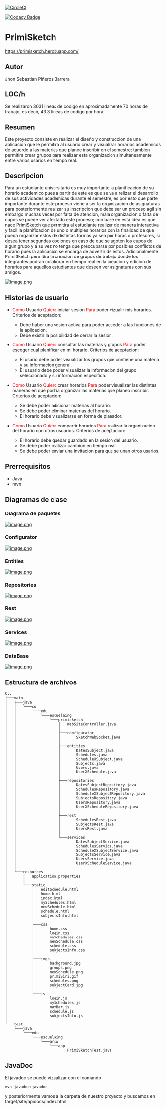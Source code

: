 [![CircleCI](https://dl.circleci.com/status-badge/img/gh/sebas679pb/PrimiSketch/tree/master.svg?style=svg)](https://dl.circleci.com/status-badge/redirect/gh/sebas679pb/PrimiSketch/tree/master)

[![Codacy Badge](https://app.codacy.com/project/badge/Grade/c654bfc1f3704b878f2bb33bddfb6e1f)](https://www.codacy.com/gh/sebas679pb/PrimiSketch/dashboard?utm_source=github.com&amp;utm_medium=referral&amp;utm_content=sebas679pb/PrimiSketch&amp;utm_campaign=Badge_Grade)

# PrimiSketch

https://primisketch.herokuapp.com/

## Autor

Jhon Sebastian Piñeros Barrera

## LOC/h

Se realizaron 3031 lineas de codigo en aproximadamente 70 horas de trabajo, es decir, 43.3 lineas de codigo por hora.

## Resumen

Este proyecto consiste en realizar el diseño y construccion de una aplicacion que le permitira al usuario crear y visualizar horarios academicos de acuerdo a las materias que planee inscribir en el semestre; tambien permitira crear grupos para realizar esta organizacion simultaneamente entre varios usarios en tiempo real.

## Descripcion

Para un estudiante universitario es muy importante la planificacion de su horario academico pues a partir de este es que se va a relizar el desarrollo de sus actividades academicas durante el semestre, es por esto que parte importante durante este proceso viene a ser la organizacion de asignaturas para posteriormente realizar su inscripcion que debe ser un proceso agil sin embargo muchas veces por falta de atencion, mala organizacion o falta de cupos se puede ver afectado este proceso; con base en esta idea es que nace PrimiSketch que permitira al estudiante realizar de manera interactiva y facil la planificacion de uno o multiples horarios con la finalidad de que pueda organizar estos de distintas formas ya sea por horas o profesores, si desea tener segundas opciones en caso de que se agoten los cupos de algun grupo y a su vez no tenga que preocuparse por posibles conflictos de horario pues la aplicacion se encarga de advertir de estos. Adicionalmente PrimiSketch permitira la creacion de grupos de trabajo donde los integrantes podran colaborar en tiempo real en la creacion y edicion de horarios para aquellos estudiantes que deseen ver asignaturas con sus amigos.

[![image.png](https://i.postimg.cc/zv5TWMn3/image.png)](https://postimg.cc/VrGSPKZc)

## Historias de usuario

- <span style="color:red">Como</span> Usuario <span style="color:red">Quiero</span> iniciar sesion <span style="color:red">Para</span> poder vizualir mis horarios.
Criterios de aceptacion: 
    - Debe haber una sesion activa para poder acceder a las funciones de la aplicacion.
    - Debe existir la posibilidad de cerrar la sesion.

- <span style="color:red">Como</span> Usuario <span style="color:red">Quiero</span> consultar las materias y grupos <span style="color:red">Para</span> poder escoger cual planificar en mi horario.
Criterios de aceptacion:
    - El usario debe poder visualizar los grupos que contiene una materia y su informacion general.
    - El usuario debe poder visualizar la informacion del grupo seleccionado y su informacion especifica.

- <span style="color:red">Como</span> Usuario <span style="color:red">Quiero</span> crear horarios <span style="color:red">Para</span> poder visualizar las distintas maneras en que podria organizar las materias que planeo inscribir.
Criterios de aceptacion: 
    - Se debe poder adicionar materias al horario.
    - Se debe poder eliminar materias del horario.
    - El horario debe visualizarse en forma de planador.

- <span style="color:red">Como</span> Usuario <span style="color:red">Quiero</span> compartir horarios <span style="color:red">Para</span> realizar la organizacion del horario con otros usuarios.
Criterios de aceptacion: 
    - El horario debe quedar guardado en la sesion del usuario.
    - Se debe poder realizar cambion en tiempo real.
    - Se debe poder enviar una invitacion para que se unan otros usarios.

## Prerrequisitos

- Java
- mvn

## Diagramas de clase

### Diagrama de paquetes

[![image.png](https://i.postimg.cc/59sLRP1d/image.png)](https://postimg.cc/F1JYfV7D)

### Configurator

[![image.png](https://i.postimg.cc/k4040tjS/image.png)](https://postimg.cc/N9xBTLvG)

### Entities

[![image.png](https://i.postimg.cc/SRcW34Gy/image.png)](https://postimg.cc/jndwnG99)

### Repositories

[![image.png](https://i.postimg.cc/J49fj5sZ/image.png)](https://postimg.cc/YhzDHgfC)

### Rest

[![image.png](https://i.postimg.cc/28RpZxbv/image.png)](https://postimg.cc/fkKg4mvT)

### Services

[![image.png](https://i.postimg.cc/FFxbyr1Z/image.png)](https://postimg.cc/grn6dPVX)

### DataBase

[![image.png](https://i.postimg.cc/ncBX4Tdt/image.png)](https://postimg.cc/QHNNsgG6)

## Estructura de archivos

```
C:.
├───main
│   ├───java
│   │   └───co
│   │       └───edu
│   │           └───escuelaing
│   │               └───primisketch
│   │                   │   WebSiteController.java
│   │                   │
│   │                   ├───configurator
│   │                   │       SketchWebSocket.java
│   │                   │
│   │                   ├───entities
│   │                   │       DatesSubject.java
│   │                   │       Schedules.java
│   │                   │       ScheduleXSubject.java
│   │                   │       Subjects.java
│   │                   │       Users.java
│   │                   │       UserXSchedule.java
│   │                   │
│   │                   ├───repositories
│   │                   │       DatesSubjectRepository.java    
│   │                   │       SchedulesRepository.java       
│   │                   │       ScheduleXSubjectRepository.java
│   │                   │       SubjectsRepository.java        
│   │                   │       UsersRepository.java
│   │                   │       UserXScheduleRepository.java
│   │                   │
│   │                   ├───rest
│   │                   │       SchedulesRest.java
│   │                   │       SubjectsRest.java
│   │                   │       UsersRest.java
│   │                   │
│   │                   └───services
│   │                           DatesSubjectService.java
│   │                           SchedulesService.java
│   │                           ScheduleXSubjectService.java
│   │                           SubjectsService.java
│   │                           UsersService.java
│   │                           UserXScheduleService.java
│   │
│   └───resources
│       │   application.properties
│       │
│       └───static
│           │   editSchedule.html
│           │   home.html
│           │   index.html
│           │   mySchedules.html
│           │   newSchedule.html
│           │   schedule.html
│           │   subjectsInfo.html
│           │
│           ├───css
│           │       home.css
│           │       login.css
│           │       mySchedules.css
│           │       newSchedule.css
│           │       schedule.css
│           │       subjectsInfo.css
│           │
│           ├───imgs
│           │       background.jpg
│           │       groups.png
│           │       newSchedule.png
│           │       primiSiri.gif
│           │       schedules.png
│           │       subjectCard.jpg
│           │
│           └───js
│                   login.js
│                   mySchedules.js
│                   navBar.js
│                   schedule.js
│                   subjectsInfo.js
│
└───test
    └───java
        └───edu
            └───escuelaing
                └───arsw
                    └───app
                            PrimiSketchTest.java
```

## JavaDoc

El javadoc se puede vizualizar con el comando 

```
mvn javadoc:javadoc
```

y posteriormente vamos a la carpeta de nuestro proyecto y buscamos en target/site/apidocs/index.html